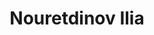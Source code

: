 ---
layout: page
title: Nouretdinov Ilia
inline: true
category: collaborator
position: Prof. Royal Holloway
picture: false
---